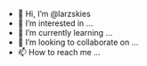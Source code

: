 - 👋 Hi, I’m @larzskies
- 👀 I’m interested in ...
- 🌱 I’m currently learning ...
- 💞️ I’m looking to collaborate on ...
- 📫 How to reach me ...

<!---
larzskies/larzskies is a ✨ special ✨ repository because its `README.md` (this file) appears on your GitHub profile.
You can click the Preview link to take a look at your changes.
--->
